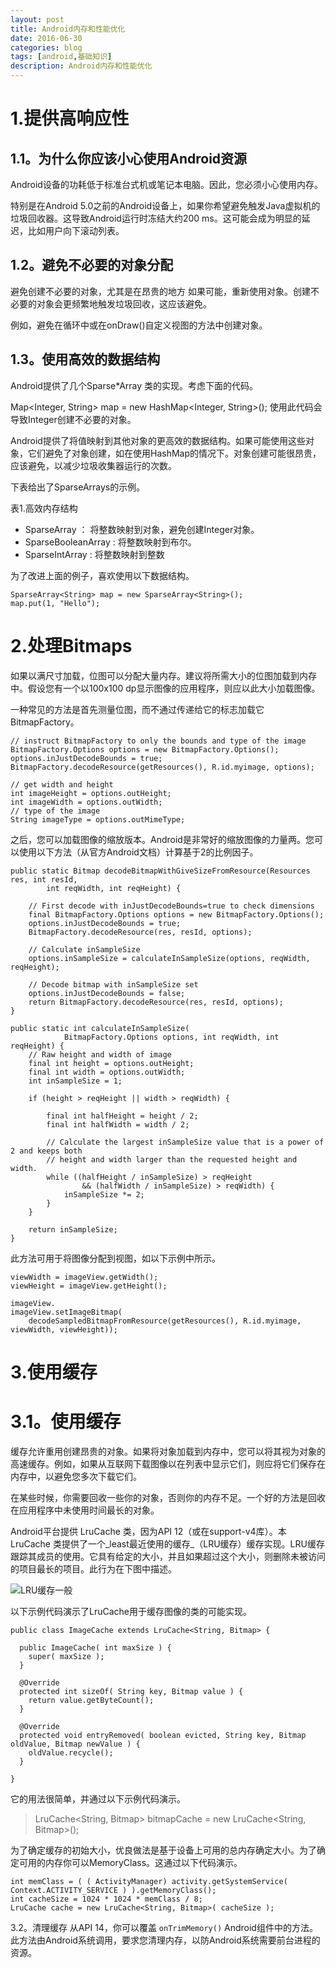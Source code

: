 ```yaml
---
layout: post
title: Android内存和性能优化
date: 2016-06-30
categories: blog
tags: [android,基础知识]
description: Android内存和性能优化
---
```


# 1.提供高响应性
## 1.1。为什么你应该小心使用Android资源
Android设备的功耗低于标准台式机或笔记本电脑。因此，您必须小心使用内存。

特别是在Android 5.0之前的Android设备上，如果你希望避免触发Java虚拟机的垃圾回收器。这导致Android运行时冻结大约200 ms。这可能会成为明显的延迟，比如用户向下滚动列表。

## 1.2。避免不必要的对象分配
避免创建不必要的对象，尤其是在昂贵的地方 如果可能，重新使用对象。创建不必要的对象会更频繁地触发垃圾回收，这应该避免。

例如，避免在循环中或在onDraw()自定义视图的方法中创建对象。

## 1.3。使用高效的数据结构
Android提供了几个Sparse*Array 类的实现。考虑下面的代码。

Map<Integer, String> map = new HashMap<Integer, String>();
使用此代码会导致Integer创建不必要的对象。

Android提供了将值映射到其他对象的更高效的数据结构。如果可能使用这些对象，它们避免了对象创建，如在使用HashMap的情况下。对象创建可能很昂贵，应该避免，以减少垃圾收集器运行的次数。

下表给出了SparseArrays的示例。

表1.高效内存结构

* SparseArray <E> ： 将整数映射到对象，避免创建Integer对象。
* SparseBooleanArray : 将整数映射到布尔。
* SparseIntArray : 将整数映射到整数

为了改进上面的例子，喜欢使用以下数据结构。

	SparseArray<String> map = new SparseArray<String>();
	map.put(1, "Hello");

# 2.处理Bitmaps
如果以满尺寸加载，位图可以分配大量内存。建议将所需大小的位图加载到内存中。假设您有一个以100x100 dp显示图像的应用程序，则应以此大小加载图像。

一种常见的方法是首先测量位图，而不通过传递给它的标志加载它 BitmapFactory。

	// instruct BitmapFactory to only the bounds and type of the image
	BitmapFactory.Options options = new BitmapFactory.Options();
	options.inJustDecodeBounds = true;
	BitmapFactory.decodeResource(getResources(), R.id.myimage, options);
	
	// get width and height
	int imageHeight = options.outHeight;
	int imageWidth = options.outWidth;
	// type of the image
	String imageType = options.outMimeType;

之后，您可以加载图像的缩放版本。Android是非常好的缩放图像的力量两。您可以使用以下方法（从官方Android文档）计算基于2的比例因子。

	public static Bitmap decodeBitmapWithGiveSizeFromResource(Resources res, int resId,
	        int reqWidth, int reqHeight) {
	
	    // First decode with inJustDecodeBounds=true to check dimensions
	    final BitmapFactory.Options options = new BitmapFactory.Options();
	    options.inJustDecodeBounds = true;
	    BitmapFactory.decodeResource(res, resId, options);
	
	    // Calculate inSampleSize
	    options.inSampleSize = calculateInSampleSize(options, reqWidth, reqHeight);
	
	    // Decode bitmap with inSampleSize set
	    options.inJustDecodeBounds = false;
	    return BitmapFactory.decodeResource(res, resId, options);
	}
	
	public static int calculateInSampleSize(
	            BitmapFactory.Options options, int reqWidth, int reqHeight) {
	    // Raw height and width of image
	    final int height = options.outHeight;
	    final int width = options.outWidth;
	    int inSampleSize = 1;
	
	    if (height > reqHeight || width > reqWidth) {
	
	        final int halfHeight = height / 2;
	        final int halfWidth = width / 2;
	
	        // Calculate the largest inSampleSize value that is a power of 2 and keeps both
	        // height and width larger than the requested height and width.
	        while ((halfHeight / inSampleSize) > reqHeight
	                && (halfWidth / inSampleSize) > reqWidth) {
	            inSampleSize *= 2;
	        }
	    }
	
	    return inSampleSize;
	}
此方法可用于将图像分配到视图，如以下示例中所示。

	viewWidth = imageView.getWidth();
	viewHeight = imageView.getHeight();
	
	imageView.
	imageView.setImageBitmap(
	    decodeSampledBitmapFromResource(getResources(), R.id.myimage, viewWidth, viewHeight));

# 3.使用缓存
# 3.1。使用缓存
缓存允许重用创建昂贵的对象。如果将对象加载到内存中，您可以将其视为对象的高速缓存。例如，如果从互联网下载图像以在列表中显示它们，则应将它们保存在内存中，以避免您多次下载它们。

在某些时候，你需要回收一些你的对象，否则你的内存不足。一个好的方法是回收在应用程序中未使用时间最长的对象。

Android平台提供 LruCache 类，因为API 12（或在support-v4库）。本 LruCache 类提供了一个_least最近使用的缓存_（LRU缓存）缓存实现。LRU缓存跟踪其成员的使用。它具有给定的大小，并且如果超过这个大小，则删除未被访问的项目最长的项目。此行为在下图中描述。

![LRU缓存一般](http://www.vogella.com/tutorials/AndroidApplicationOptimization/img/lrucache10.png)

以下示例代码演示了LruCache用于缓存图像的类的可能实现。

	public class ImageCache extends LruCache<String, Bitmap> {
	 
	  public ImageCache( int maxSize ) {
	    super( maxSize );
	  }
	 
	  @Override
	  protected int sizeOf( String key, Bitmap value ) {
	    return value.getByteCount();
	  }
	 
	  @Override
	  protected void entryRemoved( boolean evicted, String key, Bitmap oldValue, Bitmap newValue ) {
	    oldValue.recycle();
	  }
	 
	}

它的用法很简单，并通过以下示例代码演示。

> LruCache<String, Bitmap> bitmapCache = new LruCache<String, Bitmap>();

为了确定缓存的初始大小，优良做法是基于设备上可用的总内存确定大小。为了确定可用的内存你可以MemoryClass。这通过以下代码演示。
	
	int memClass = ( ( ActivityManager) activity.getSystemService( Context.ACTIVITY_SERVICE ) ).getMemoryClass();
	int cacheSize = 1024 * 1024 * memClass / 8;
	LruCache cache = new LruCache<String, Bitmap>( cacheSize );

3.2。清理缓存
从API 14，你可以覆盖 `onTrimMemory()` Android组件中的方法。此方法由Android系统调用，要求您清理内存，以防Android系统需要前台进程的资源。